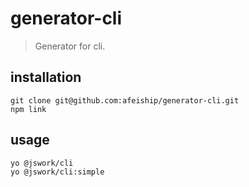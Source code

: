 # generator-cli
> Generator for cli.

## installation
```shell
git clone git@github.com:afeiship/generator-cli.git
npm link
```

## usage
```shell
yo @jswork/cli
yo @jswork/cli:simple
```
